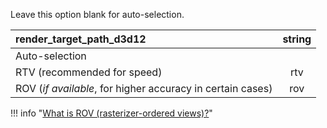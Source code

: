 Leave this option blank for auto-selection.

|**render_target_path_d3d12**                               |**string**|
|:----------------------------------------------------------|:--------:|
| Auto-selection                                            |          |
| RTV (recommended for speed)                               |  rtv     |
| ROV (*if available*, for higher accuracy in certain cases)|  rov     |

!!! info "[What is ROV (rasterizer-ordered views)?](https://github.com/xenia-project/xenia/wiki/ROV)"
